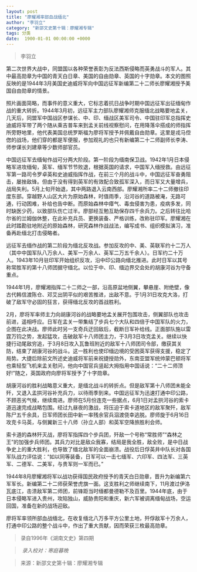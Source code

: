 ```yaml
---
layout: post
title: "廖耀湘率部血战缅北"
author: "李羽立"
category: "新邵文史第十辑：廖耀湘专辑"
tags: 分类
date:  1900-01-01 00:00:00 +0000
---
```

> 李羽立



第二次世界大战中，同盟国以各种荣誉表彰为反法西斯侵略而英勇战斗的军人。其中最高勋章为中国的青天白日章、美国的自由勋章、英国的十字勋章。本文的图照反映的是1944年3月美国史迪威将军向中国远征军新编第二十二师长廖耀湘授予美国自由勋章的情景。

照片画面简略，而事件的意义重大，它标志着抗日战争时期中国远征军出征缅甸作战的重大转折。1944年3月初，远征军主力部队廖耀湘师克服缅北战略要地孟关，几天后，同盟军中国战区参谋长、中、印、缅战区美军司令、中国驻印军总指挥史迪威将军带了两个随从乘吉普车来到孟关前线视察慰问，在用降落伞搭成的师指挥所旁野地里，他代表美国总统罗斯福为廖将军授予并佩戴自由勋章。这里是戎马倥偬的战场，他们穿的都是军便服，参加观礼的也只有新编第二十二师副师长李涛、师参谋长刘建章等少数师部官员。

中国远征军去缅甸作战可分两大阶段。第一阶段为缅南保卫战。1942年1月日本侵略军进攻缅甸，英军、缅军节节败退，根据英国的请求，中国军入缅授救。由远征军第一路司令罗卓英和史迪威指挥作战，在前三个月的战斗中，中国远征军奋勇阻击，屡挫敌锋。但由于没有得到英军的有效配合致孤军深入，而日军又大量增兵，战局失利。5月上旬开始退，其中两路退入云南西部。廖耀湘所率二十二师撤往印度东部。穿越野人山区大片为原始森林，时值雨季，沿河谷的道路被淹，无路可通，行动困难，补给也告中断。而原始森林中瘴气、毒虫侵害为患，疫病多发，同时缺医少药，以致部队伤亡过半。廖部经互勉互助保存四千余兵力。之后转往比哈尔省的兰姆伽休整，在此补充兵员、更换装备、严格训练，改称驻印军。廖耀湘在此时踏勘驻地附近的原始森林，研究森林作战战法，编写成书、组织模拟演习，准备再赴缅北打击侵略者。

远征军去缅作战的第二阶段为缅北反攻战。参加反攻的中、美、英联军约十二万人（其中中国军队八万余人、美军一万余人、英军二万五千余人）。日军约二十万人。1943年10月驻印军开始组织反攻，沿中印公路向缅北推进。此时日军以其号称常胜军的第十八师团据守缅北。以位于中、印、缅边界交会处的胡康河谷为守备重点。

1944年1月，廖耀湘指挥二十二师之一部，沿高原盆地侧翼，攀悬崖、附绝壁，像古代韩信渡陈仓、邓艾出阴平似的艰苦推进，出敌不意。于1月31日攻克大洛，打破了敌军守必固的狂言，获得缅北反攻的首战胜利。

2月，廖将军率师主力向胡康河谷的战略要地孟关展开包围攻击，侧翼部队也攻击前进，遥相呼应。日军在孟关一带集结了步兵七个大队和四倍于中国军队的火力，企图在此决战。廖师此时另一支奇兵迂回敌后，截断日军补给线。正面部队施以雷霆万钧之势，发起猛攻，击破敌军十八师团主力，于3月3日攻克孟关。继续以快捷行动尾敌穷追，于3月8日攻入瓦鲁班附近的敌军十八师团司令部，缴获其关防，结束了胡康河谷的战斗。这一胜利也使印缅边境的受困英军获得支援，稳定了局势。大捷后除前文所述史迪威将军前来祝捷授勋外，东南亚盟军统帅蒙巴顿将军也乘轻型飞机来孟关慰问，他向中国官兵竖起大拇指用中国话说：“二十二师顶好!”随之，英国政府向廖将军授予了十字勋章。

胡康河谷的胜利战略意义重大，是缅北战斗的转折点。但是敌军第十八师团未能全歼，又退入孟拱河谷补充兵力，以待雨季到来。中国远征军为迅速打通中印公路，不顾恶劣气候，继续南进。廖师在5月份连克一些据点，6月1日对孟拱河谷的索卡道迅速完成战略包围。经过九昼夜的激战，将压迫于索卡道地区的敌军聚歼，敌军陈尸五千余具，日军师团长田中新一率残余官兵泅渡侥幸逃脱。廖师旋于6月16日攻克卡马英，与侧翼新三十八师（孙立人部）和英军空降旅胜利会师。

索卡道的森林歼灭战，廖将军指挥四个步兵团，歼敌一个号称“常胜师”“森林之王”的加强步兵师团。其兵力对比是敌众我寡，结局是我全胜，敌全败，是中日战争史上的重大胜利，也导致了缅北敌军的全面崩溃。战役后日俘英井中队长对各国军队战力评估说：“如以同等装备，日军可以一击七缅军、六印军、四法军、三英军、二德军、二美军，与贵军则一军而已。”

1944年8月廖耀湘将军以战功获得国民政府授予的青天白日勋章，晋升为新编第六军军长。新编第二十二师获荣誉虎旗一面。这支胜利之师继续南下，11月渡过伊洛瓦底江，击溃敌军第二师团，前锋距当时缅都曼德勒不及百里。1944年底，由于日本侵略军进入贵州，攻陷独山，威胁贵阳和重庆，新六军被调离缅甸战场，空运回国，准备在新的战场迎敌。

廖将军率领所部血战缅北，在收复缅北八万多平方公里土地，歼俘敌军十万余人，打通中印公路的整个战斗中，作出了重大贡献，因而荣获三枚最高勋章。

> 录自1996年《湖南文史》第四期

> *录入校对：寒庭暮晚*

> 来源：新邵文史第十辑：廖耀湘专辑